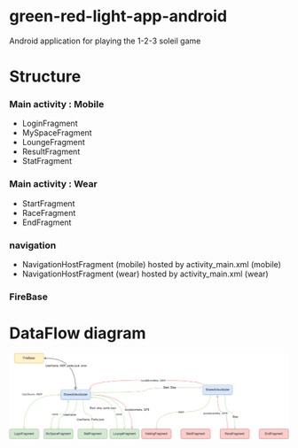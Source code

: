 # green-red-light-app-android
Android application for playing the 1-2-3 soleil game

# Structure
### Main activity : Mobile
- LoginFragment
- MySpaceFragment
- LoungeFragment
- ResultFragment
- StatFragment

### Main activity : Wear
- StartFragment
- RaceFragment
- EndFragment

### navigation
- NavigationHostFragment (mobile) hosted by activity_main.xml (mobile)
- NavigationHostFragment (wear) hosted by activity_main.xml (wear)

### FireBase

# DataFlow diagram
![Alt text](/image/dataFlowGreenRedLight.drawio.png "data Flow")


